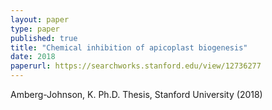```yaml
---
layout: paper
type: paper
published: true
title: "Chemical inhibition of apicoplast biogenesis"
date: 2018
paperurl: https://searchworks.stanford.edu/view/12736277
---
```

Amberg-Johnson, K. Ph.D. Thesis, Stanford University (2018)
